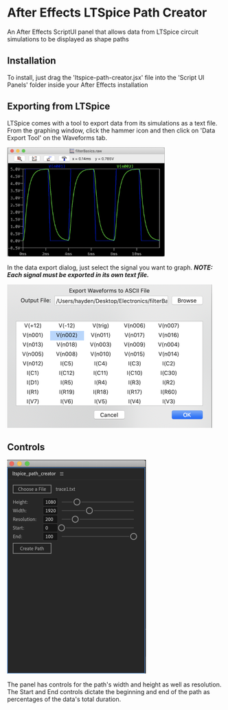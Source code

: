 # After Effects LTSpice Path Creator
An After Effects ScriptUI panel that allows data from LTSpice circuit simulations to be displayed as shape paths

## Installation ##
To install, just drag the 'ltspice-path-creator.jsx' file into the 'Script UI Panels' folder inside your After Effects installation

## Exporting from LTSpice ##

LTSpice comes with a tool to export data from its simulations as a text file. From the graphing window, click the hammer icon and then click on 'Data Export Tool'
on the Waveforms tab.

<img src="spiceGraph.png" width="367" height="253">

In the data export dialog, just select the signal you want to graph. ***NOTE: Each signal must be exported in its own text file.***

<img src="dataExport.png" width="477" height="333">

## Controls ##

<img src="GUI.png" width="323" height="496">

The panel has controls for the path's width and height as well as resolution. The Start and End controls dictate 
the beginning and end of the path as percentages of the data's total duration. 
